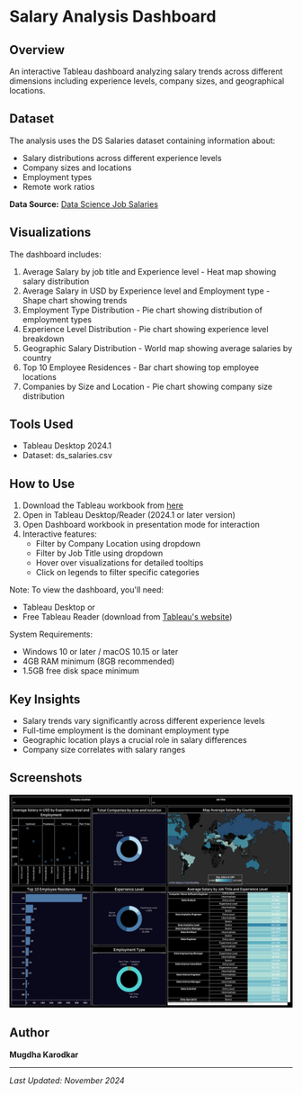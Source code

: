 # Salary Analysis Dashboard

## Overview
An interactive Tableau dashboard analyzing salary trends across different dimensions including experience levels, company sizes, and geographical locations.

## Dataset
The analysis uses the DS Salaries dataset containing information about:
- Salary distributions across different experience levels
- Company sizes and locations
- Employment types
- Remote work ratios

**Data Source:** [Data Science Job Salaries](https://www.kaggle.com/datasets/ruchi798/data-science-job-salaries)

## Visualizations
The dashboard includes:
1. Average Salary by job title and Experience level - Heat map showing salary distribution
2. Average Salary in USD by Experience level and Employment type - Shape chart showing trends
3. Employment Type Distribution - Pie chart showing distribution of employment types
4. Experience Level Distribution - Pie chart showing experience level breakdown
5. Geographic Salary Distribution - World map showing average salaries by country
6. Top 10 Employee Residences - Bar chart showing top employee locations
7. Companies by Size and Location - Pie chart showing company size distribution

## Tools Used
- Tableau Desktop 2024.1
- Dataset: ds_salaries.csv

## How to Use
1. Download the Tableau workbook from [here](https://github.com/mkarodka/Salary-Analysis-Tableau/blob/4c2e384490a19a7d385b65d06d17f15413ace402/Salary_Analysis_Tableau_Dashboard.twb)
2. Open in Tableau Desktop/Reader (2024.1 or later version)
3. Open Dashboard workbook in presentation mode for interaction
4. Interactive features:
   - Filter by Company Location using dropdown
   - Filter by Job Title using dropdown
   - Hover over visualizations for detailed tooltips
   - Click on legends to filter specific categories

Note: To view the dashboard, you'll need:
- Tableau Desktop or
- Free Tableau Reader (download from [Tableau's website](https://www.tableau.com/products/reader))

System Requirements:
- Windows 10 or later / macOS 10.15 or later
- 4GB RAM minimum (8GB recommended)
- 1.5GB free disk space minimum

## Key Insights
- Salary trends vary significantly across different experience levels
- Full-time employment is the dominant employment type
- Geographic location plays a crucial role in salary differences
- Company size correlates with salary ranges

## Screenshots
![Salary Analysis Dashboard](https://github.com/mkarodka/Salary-Analysis-Tableau/blob/12f94ddcf376fd6279fd1e304e1975a42002961e/Salary_Analysis_Tableau_Dashboard.png)

## Author
**Mugdha Karodkar**

---
*Last Updated: November 2024*

